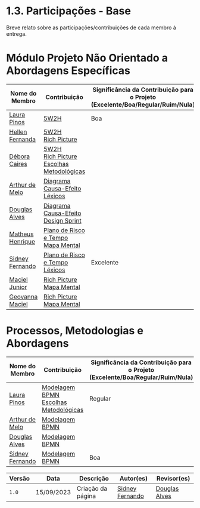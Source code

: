 # 1.3. Participações - Base

Breve relato sobre as participações/contribuições de cada membro à entrega. 

# Módulo Projeto Não Orientado a Abordagens Específicas

| Nome do Membro | Contribuição | Significância da Contribuição para o Projeto (Excelente/Boa/Regular/Ruim/Nula) |
| -------------  | ------------ | ------------------------------------------------------------------------------ |
| [Laura Pinos](https://github.com/laurapinos)              |  [5W2H](1.1.2.5W2H.md) | Boa | 
| [Hellen Fernanda](https://github.com/Hellen159)              |  [5W2H](1.1.2.5W2H.md) <br> [Rich Picture]()|  |
| [Débora Caires](https://github.com/deboracaires)              |  [5W2H](1.1.2.5W2H.md) <br> [Rich Picture]() [Escolhas Metodológicas]()| |
| [Arthur de Melo](https://github.com/arthurmlv)              | [Diagrama Causa-Efeito](1.1.3.causa-efeito.md) <br> [Léxicos](lexicos.md)| |
| [Douglas Alves](https://github.com/dougAlvs)              | [Diagrama Causa-Efeito](1.1.3.causa-efeito.md) <br> [Design Sprint]() | |
| [Matheus Henrique](https://github.com/mathonaut)              | [Plano de Risco e Tempo](1.1.6.plano-risco-tempo.md) <br> [Mapa Mental]() | |
| [Sidney Fernando](https://github.com/nando3d3)              | [Plano de Risco e Tempo](1.1.6.plano-risco-tempo.md) <br> [Léxicos](lexicos.md)| Excelente |
| [Maciel Junior](https://github.com/macieljuniormax) | [Rich Picture]() <br> [Mapa Mental]()| |
| [Geovanna Maciel](https://github.com/manuziny) | [Rich Picture]() <br> [Mapa Mental]()| |

# Processos, Metodologias e Abordagens

| Nome do Membro | Contribuição | Significância da Contribuição para o Projeto (Excelente/Boa/Regular/Ruim/Nula) |
| -------------  | ------------ | ------------------------------------------------------------------------------ |
| [Laura Pinos](https://github.com/laurapinos)          | [Modelagem BPMN]() <br> [Escolhas Metodológicas]()     | Regular|
| [Arthur de Melo](https://github.com/arthurmlv)        | [Modelagem BPMN]()      | |
| [Douglas Alves](https://github.com/dougAlvs)          | [Modelagem BPMN]()      | |
| [Sidney Fernando](https://github.com/nando3d3)        | [Modelagem BPMN]()      | Boa |

| Versão | Data       | Descrição                                    | Autor(es)                                        | Revisor(es)                                      |
| ------ | ---------- | -------------------------------------------- | ------------------------------------------------ | ------------------------------------------------ |
| `1.0`  | 15/09/2023 | Criação da página                           | [Sidney Fernando](https://github.com/nando3d3) | [Douglas Alves](https://github.com/dougalvs) |
